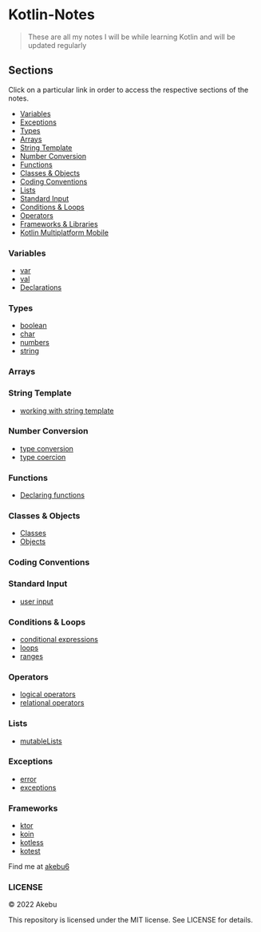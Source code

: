 # Kotlin-Notes
> These are all my notes I will be while learning Kotlin and will be updated regularly

## Sections
Click on a particular link in order to access the respective sections of the notes.

* [Variables](#variables)
* [Exceptions](#exceptions)
* [Types](#types)
* [Arrays](#arrays)
* [String Template](#string-template)
* [Number Conversion](#number-conversion)
* [Functions](#functions)
* [Classes & Objects](#classes-&-objects)
* [Coding Conventions](#coding-conventions)
* [Lists](#lists)
* [Standard Input](#standard-input)
* [Conditions & Loops](#conditions-&-loops)
* [Operators](#operators)
* [Frameworks & Libraries](frameworks-&-libraries)
* [Kotlin Multiplatform Mobile](kotlin-multiplatform-mobile)

### Variables
   * [var](var)
   * [val](val)
   * [Declarations](declarations)
### Types
   * [boolean](boolean)
   * [char](char)
   * [numbers](numbers)
   * [string](string)
### Arrays
### String Template
   * [working with string template](working-with-string-template)
### Number Conversion
   * [type conversion](type-converion)
   * [type coercion](type-coercion)
### Functions
   * [Declaring functions](declaring-functions)
### Classes & Objects
   * [Classes](classes)
   * [Objects](objects)
### Coding Conventions
### Standard Input
   * [user input](user-input)
### Conditions & Loops
   * [conditional expressions](conditional-expressions)
   * [loops](loops)
   * [ranges](ranges)
### Operators
   * [logical operators](logical-operators)
   * [relational operators](relational-operators)
### Lists
   * [mutableLists](mutableLists)
### Exceptions
   * [error](error)
   * [exceptions](exceptions)
### Frameworks
   * [ktor](ktor)
   * [koin](koin)
   * [kotless](kotless)
   * [kotest](kotest)
  




Find me at [akebu6](https://twitter.com/akebu6)

### LICENSE

© 2022 Akebu

This repository is licensed under the MIT license. See LICENSE for details.
